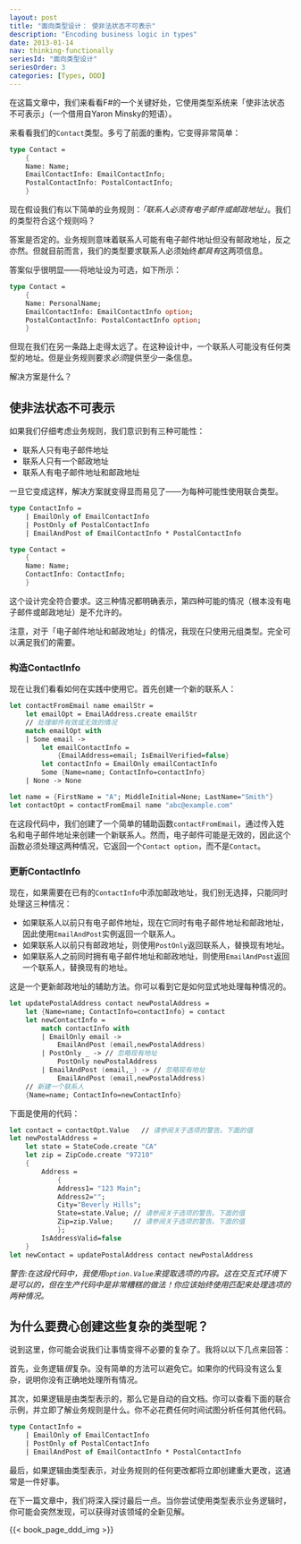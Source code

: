 ```yaml
---
layout: post
title: "面向类型设计： 使非法状态不可表示"
description: "Encoding business logic in types"
date: 2013-01-14
nav: thinking-functionally
seriesId: "面向类型设计"
seriesOrder: 3
categories: [Types, DDD]
---
```


在这篇文章中，我们来看看F\#的一个关键好处，它使用类型系统来「使非法状态不可表示」（一个借用自Yaron Minsky的短语）。

来看看我们的`Contact`类型。多亏了前面的重构，它变得非常简单：

```fsharp
type Contact =
    {
    Name: Name;
    EmailContactInfo: EmailContactInfo;
    PostalContactInfo: PostalContactInfo;
    }
```

现在假设我们有以下简单的业务规则：*「联系人必须有电子邮件或邮政地址」*。我们的类型符合这个规则吗？

答案是否定的。业务规则意味着联系人可能有电子邮件地址但没有邮政地址，反之亦然。但就目前而言，我们的类型要求联系人必须始终*都具有*这两项信息。

答案似乎很明显——将地址设为可选，如下所示：

```fsharp
type Contact =
    {
    Name: PersonalName;
    EmailContactInfo: EmailContactInfo option;
    PostalContactInfo: PostalContactInfo option;
    }
```

但现在我们在另一条路上走得太远了。在这种设计中，一个联系人可能没有任何类型的地址。但是业务规则要求*必须*提供至少一条信息。

解决方案是什么？

## 使非法状态不可表示 ##

如果我们仔细考虑业务规则，我们意识到有三种可能性：

* 联系人只有电子邮件地址
* 联系人只有一个邮政地址
* 联系人有电子邮件地址和邮政地址

一旦它变成这样，解决方案就变得显而易见了——为每种可能性使用联合类型。

```fsharp
type ContactInfo =
    | EmailOnly of EmailContactInfo
    | PostOnly of PostalContactInfo
    | EmailAndPost of EmailContactInfo * PostalContactInfo

type Contact =
    {
    Name: Name;
    ContactInfo: ContactInfo;
    }
```

这个设计完全符合要求。这三种情况都明确表示，第四种可能的情况（根本没有电子邮件或邮政地址）是不允许的。

注意，对于「电子邮件地址和邮政地址」的情况，我现在只使用元组类型。完全可以满足我们的需要。

### 构造ContactInfo ###

现在让我们看看如何在实践中使用它。首先创建一个新的联系人：

```fsharp
let contactFromEmail name emailStr =
    let emailOpt = EmailAddress.create emailStr
    // 处理邮件有效或无效的情况
    match emailOpt with
    | Some email ->
        let emailContactInfo =
            {EmailAddress=email; IsEmailVerified=false}
        let contactInfo = EmailOnly emailContactInfo
        Some {Name=name; ContactInfo=contactInfo}
    | None -> None

let name = {FirstName = "A"; MiddleInitial=None; LastName="Smith"}
let contactOpt = contactFromEmail name "abc@example.com"
```

在这段代码中，我们创建了一个简单的辅助函数`contactFromEmail`，通过传入姓名和电子邮件地址来创建一个新联系人。然而，电子邮件可能是无效的，因此这个函数必须处理这两种情况，它返回一个`Contact option`，而不是`Contact`。

### 更新ContactInfo ###

现在，如果需要在已有的`ContactInfo`中添加邮政地址，我们别无选择，只能同时处理这三种情况：

* 如果联系人以前只有电子邮件地址，现在它同时有电子邮件地址和邮政地址，因此使用`EmailAndPost`实例返回一个联系人。
* 如果联系人以前只有邮政地址，则使用`PostOnly`返回联系人，替换现有地址。
* 如果联系人之前同时拥有电子邮件地址和邮政地址，则使用`EmailAndPost`返回一个联系人，替换现有的地址。

这是一个更新邮政地址的辅助方法。你可以看到它是如何显式地处理每种情况的。

```fsharp
let updatePostalAddress contact newPostalAddress =
    let {Name=name; ContactInfo=contactInfo} = contact
    let newContactInfo =
        match contactInfo with
        | EmailOnly email ->
            EmailAndPost (email,newPostalAddress)
        | PostOnly _ -> // 忽略现有地址
            PostOnly newPostalAddress
        | EmailAndPost (email,_) -> // 忽略现有地址
            EmailAndPost (email,newPostalAddress)
    // 新建一个联系人
    {Name=name; ContactInfo=newContactInfo}
```

下面是使用的代码：

```fsharp
let contact = contactOpt.Value   // 请参阅关于选项的警告。下面的值
let newPostalAddress =
    let state = StateCode.create "CA"
    let zip = ZipCode.create "97210"
    {
        Address =
            {
            Address1= "123 Main";
            Address2="";
            City="Beverly Hills";
            State=state.Value; // 请参阅关于选项的警告。下面的值
            Zip=zip.Value;     // 请参阅关于选项的警告。下面的值
            };
        IsAddressValid=false
    }
let newContact = updatePostalAddress contact newPostalAddress
```

*警告:在这段代码中，我使用`option.Value`来提取选项的内容。这在交互式环境下是可以的，但在生产代码中是非常糟糕的做法！你应该始终使用匹配来处理选项的两种情况。*

## 为什么要费心创建这些复杂的类型呢？ ##

说到这里，你可能会说我们让事情变得不必要的复杂了。我将以以下几点来回答：

首先，业务逻辑*很*复杂。没有简单的方法可以避免它。如果你的代码没有这么复杂，说明你没有正确地处理所有情况。

其次，如果逻辑是由类型表示的，那么它是自动的自文档。你可以查看下面的联合示例，并立即了解业务规则是什么。你不必花费任何时间试图分析任何其他代码。

```fsharp
type ContactInfo =
    | EmailOnly of EmailContactInfo
    | PostOnly of PostalContactInfo
    | EmailAndPost of EmailContactInfo * PostalContactInfo
```

最后，如果逻辑由类型表示，对业务规则的任何更改都将立即创建重大更改，这通常是一件好事。

在下一篇文章中，我们将深入探讨最后一点。当你尝试使用类型表示业务逻辑时，你可能会突然发现，可以获得对该领域的全新见解。

{{< book_page_ddd_img >}}
